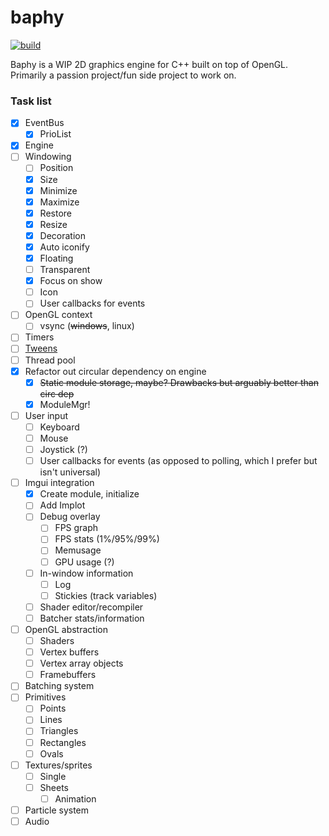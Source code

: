 # baphy

[![build](https://github.com/beauregarde-f/baphy/actions/workflows/c-cpp.yml/badge.svg?branch=main)](https://github.com/beauregarde-f/baphy/actions/workflows/c-cpp.yml)

Baphy is a WIP 2D graphics engine for C++ built on top of OpenGL.<br>
Primarily a passion project/fun side project to work on.

### Task list
- [x] EventBus
    - [x] PrioList
- [x] Engine
- [ ] Windowing
    - [ ] Position
    - [x] Size
    - [x] Minimize
    - [x] Maximize
    - [x] Restore
    - [x] Resize
    - [x] Decoration
    - [x] Auto iconify
    - [x] Floating
    - [ ] Transparent
    - [x] Focus on show
    - [ ] Icon
    - [ ] User callbacks for events
- [ ] OpenGL context
  - [ ] vsync (~~windows~~, linux)
- [ ] Timers
- [ ] [Tweens](https://easings.net/)
- [ ] Thread pool
- [x] Refactor out circular dependency on engine
    - [x] ~~Static module storage, maybe? Drawbacks but arguably better than circ dep~~
    - [x] ModuleMgr!
- [ ] User input
    - [ ] Keyboard
    - [ ] Mouse
    - [ ] Joystick (?)
    - [ ] User callbacks for events (as opposed to polling, which I prefer but isn't universal)
- [ ] Imgui integration
  - [x] Create module, initialize
  - [ ] Add Implot
  - [ ] Debug overlay
      - [ ] FPS graph
      - [ ] FPS stats (1%/95%/99%)
      - [ ] Memusage
      - [ ] GPU usage (?)
  - [ ] In-window information
      - [ ] Log
      - [ ] Stickies (track variables)
  - [ ] Shader editor/recompiler
  - [ ] Batcher stats/information
- [ ] OpenGL abstraction
    - [ ] Shaders
    - [ ] Vertex buffers
    - [ ] Vertex array objects
    - [ ] Framebuffers
- [ ] Batching system
- [ ] Primitives
    - [ ] Points
    - [ ] Lines
    - [ ] Triangles
    - [ ] Rectangles
    - [ ] Ovals
- [ ] Textures/sprites
    - [ ] Single
    - [ ] Sheets
        - [ ] Animation
- [ ] Particle system
- [ ] Audio
